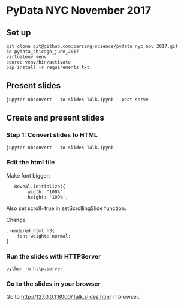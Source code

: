 # PyData NYC November 2017

## Set up
```
git clone git@github.com:parsing-science/pydata_nyc_nov_2017.git
cd pydata_chicago_june_2017
virtualenv venv
source venv/bin/activate
pip install -r requirements.txt
```

## Present slides
```
jupyter-nbconvert --to slides Talk.ipynb --post serve
```

## Create and present slides

### Step 1: Convert slides to HTML
```
jupyter-nbconvert --to slides Talk.ipynb
```

### Edit the html file
Make font bigger:
```
   Reveal.initialize({
        width: '100%',
        height: '100%',
```

Also set scroll=true in setScrollingSlide function.

Change 
```
.rendered_html h3{
    font-weight: normal;
}
```

### Run the slides with HTTPServer
```
python -m http.server
```

### Go to the slides in your browser
Go to http://127.0.0.1:8000/Talk.slides.html in browser.